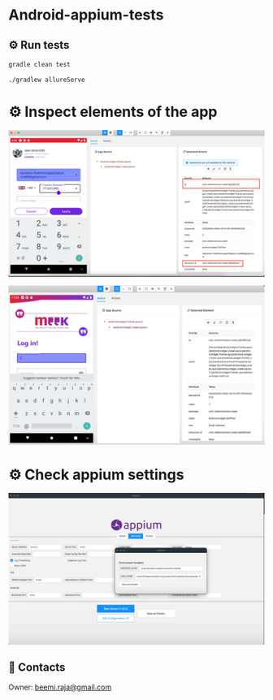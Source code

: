 # Android-appium-tests

## :gear: Run tests

```shell
gradle clean test
```

```shell
./gradlew allureServe
```

# :gear: Inspect elements of the app

![Alt text](docs/img_4.png)

![Alt text](docs/img_3.png)

# :gear: Check appium settings

![Alt text](docs/img_2.png)

## :e-mail: Contacts
Owner: [beemi.raja@gmail.com](beemi.raja@gmail.com)